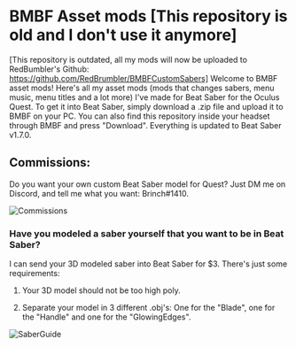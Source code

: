 # BMBF Asset mods [This repository is old and I don't use it anymore]
[This repository is outdated, all my mods will now be uploaded to RedBumbler's Github: https://github.com/RedBrumbler/BMBFCustomSabers] Welcome to BMBF asset mods! Here's all my asset mods (mods that changes sabers, menu music, menu titles and a lot more) I've made for Beat Saber for the Oculus Quest. To get it into Beat Saber, simply download a .zip file and upload it to BMBF on your PC. You can also find this repository inside your headset through BMBF and press "Download". Everything is updated to Beat Saber v1.7.0.

## Commissions:
Do you want your own custom Beat Saber model for Quest? Just DM me on Discord, and tell me what you want: Brinch#1410.

![Commissions](https://cdn.discordapp.com/attachments/674178601155035136/689193573958156369/Commissions.gif)

### Have you modeled a saber yourself that you want to be in Beat Saber?
I can send your 3D modeled saber into Beat Saber for $3. There's just some requirements:

1. Your 3D model should not be too high poly.

2. Separate your model in 3 different .obj's: One for the "Blade", one for the "Handle" and one for the "GlowingEdges".

![SaberGuide](https://user-images.githubusercontent.com/59196987/73519582-c476d680-4401-11ea-9cc8-a2c9bae6f2c5.png)
